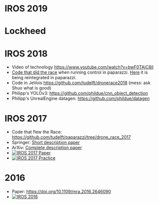 # IROS 2019

# Lockheed


# IROS 2018

 - Video of technology https://www.youtube.com/watch?v=bwF0TAjC8iI
 - [Code that did the race](https://github.com/tudelft/paparazzi/tree/drone_race_2018) when running control in paparazzi. [Here](https://github.com/paparazzi/paparazzi/pull/2377) it is being reintegrated in paparazzi.
 - Code in JeVois https://github.com/tudelft/dronerace2018 (mess: ask Shuo what is good)
 - Philipp's YOLOv3: https://github.com/phildue/cnn_object_detection 
 - Philipp's UnrealEngine datagen: https://github.com/phildue/datagen

# IROS 2017

 - Code that flew the Race: https://github.com/tudelft/paparazzi/tree/drone_race_2017
 - Springer: [Short description paper](http://link.springer.com/article/10.1007/s11370-018-00271-6)
 - ArXiv: [Complete description paper](https://arxiv.org/abs/1809.05958)
 - [![IROS 2017 Paper](http://img.youtube.com/vi/bwF0TAjC8iI/0.jpg)](http://www.youtube.com/watch?v=bwF0TAjC8iI)
 - [![IROS 2017 Practice](http://img.youtube.com/vi/q2fIUmLUUgk/0.jpg)](http://www.youtube.com/watch?v=q2fIUmLUUgk)


# 2016

 - Paper: https://doi.org/10.1109/mra.2016.2646090
 - [![IROS 2016](http://img.youtube.com/vi/WRpauah11yw/0.jpg)](http://www.youtube.com/watch?v=WRpauah11yw)